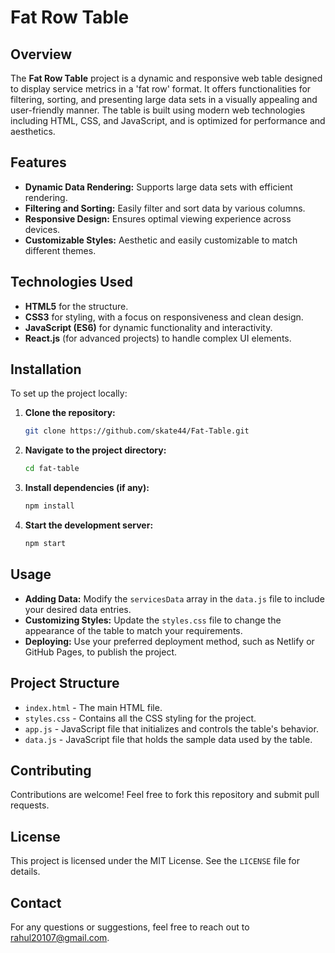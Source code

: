 # Fat Row Table

## Overview
The **Fat Row Table** project is a dynamic and responsive web table designed to display service metrics in a 'fat row' format. It offers functionalities for filtering, sorting, and presenting large data sets in a visually appealing and user-friendly manner. The table is built using modern web technologies including HTML, CSS, and JavaScript, and is optimized for performance and aesthetics.

## Features
- **Dynamic Data Rendering:** Supports large data sets with efficient rendering.
- **Filtering and Sorting:** Easily filter and sort data by various columns.
- **Responsive Design:** Ensures optimal viewing experience across devices.
- **Customizable Styles:** Aesthetic and easily customizable to match different themes.

## Technologies Used
- **HTML5** for the structure.
- **CSS3** for styling, with a focus on responsiveness and clean design.
- **JavaScript (ES6)** for dynamic functionality and interactivity.
- **React.js** (for advanced projects) to handle complex UI elements.

## Installation
To set up the project locally:

1. **Clone the repository:**
    ```bash
    git clone https://github.com/skate44/Fat-Table.git
    ```

2. **Navigate to the project directory:**
    ```bash
    cd fat-table
    ```

3. **Install dependencies (if any):**
    ```bash
    npm install
    ```

4. **Start the development server:**
    ```bash
    npm start
    ```

## Usage

- **Adding Data:** Modify the `servicesData` array in the `data.js` file to include your desired data entries.
- **Customizing Styles:** Update the `styles.css` file to change the appearance of the table to match your requirements.
- **Deploying:** Use your preferred deployment method, such as Netlify or GitHub Pages, to publish the project.

## Project Structure

- `index.html` - The main HTML file.
- `styles.css` - Contains all the CSS styling for the project.
- `app.js` - JavaScript file that initializes and controls the table's behavior.
- `data.js` - JavaScript file that holds the sample data used by the table.

## Contributing

Contributions are welcome! Feel free to fork this repository and submit pull requests.

## License

This project is licensed under the MIT License. See the `LICENSE` file for details.

## Contact

For any questions or suggestions, feel free to reach out to [rahul20107@gmail.com](mailto:your-email@example.com).


